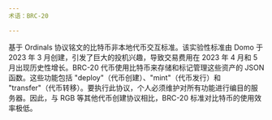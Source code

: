 ```yaml
---
术语：BRC-20

---
```

基于 Ordinals 协议铭文的比特币非本地代币交互标准。该实验性标准由 Domo 于 2023 年 3 月创建，引发了巨大的投机兴趣，导致交易费用在 2023 年 4 月和 5 月出现历史性增长。BRC-20 代币使用比特币来存储和标记管理这些资产的 JSON 函数。这些功能包括 "deploy"（代币创建）、"mint"（代币发行）和 "transfer"（代币转移）。要执行此协议，个人必须维护对所有功能进行编目的服务器。因此，与 RGB 等其他代币创建协议相比，BRC-20 标准对比特币的使用效率极低。